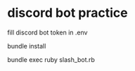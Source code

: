 # discord bot practice

fill discord bot token in .env

bundle install

bundle exec ruby slash_bot.rb
